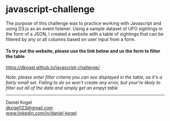 # javascript-challenge
The purpose of this challenge was to practice working with Javascript and using D3.js
as an event listener. Using a sample dataset of UFO sightings in the form of a JSON, I created a website with a table of sightings that can be filtered by any or all columns based on user input from a form. 

#### To try out the website, please use the link below and us the form to filter the table

https://dkogel.github.io/javascript-challenge/

*Note: please enter filter criteria you can see displayed in the table, as it's a fairly small set. Failing to do so won't create any error, but your're likely to filter out all of the data and simply get an empyt table*


  
  ---  
  
Daniel Kogel  
dkogel123@gmail.com  
www.linkedin.com/in/daniel-kogel  

